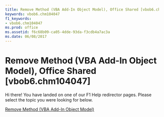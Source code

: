 ```yaml
---
title: Remove Method (VBA Add-In Object Model), Office Shared [vbob6.chm104047]
keywords: vbob6.chm104047
f1_keywords:
- vbob6.chm104047
ms.prod: office
ms.assetid: f6c68b09-ca05-4dde-93da-f3cdb4a7ac3a
ms.date: 06/08/2017
---
```



# Remove Method (VBA Add-In Object Model), Office Shared [vbob6.chm104047]

Hi there! You have landed on one of our F1 Help redirector pages. Please select the topic you were looking for below.

[Remove Method (VBA Add-In Object Model)](http://msdn.microsoft.com/library/acc163b9-e5ad-ef39-013a-614fc24bcde1%28Office.15%29.aspx)

